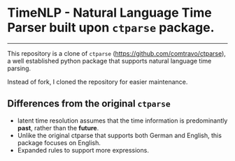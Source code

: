 # TimeNLP - Natural Language Time Parser built upon `ctparse` package.
----

This repository is a clone of `ctparse` (https://github.com/comtravo/ctparse), a well established python package that supports natural language time parsing.

Instead of fork, I cloned the repository for easier maintenance.


## Differences from the original `ctparse`
* latent time resolution assumes that the time information is predominantly **past**, rather than the **future**.
* Unlike the original ctparse that supports both German and English, this package focuses on English.
* Expanded rules to support more expressions.